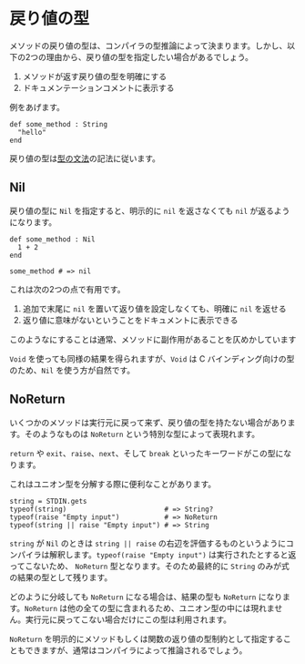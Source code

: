 # 戻り値の型

メソッドの戻り値の型は、コンパイラの型推論によって決まります。しかし、以下の2つの理由から、戻り値の型を指定したい場合があるでしょう。

1. メソッドが返す戻り値の型を明確にする
2. ドキュメンテーションコメントに表示する

例をあげます。

```crystal
def some_method : String
  "hello"
end
```

戻り値の型は[型の文法](type_grammar.html)の記法に従います。

## Nil

戻り値の型に `Nil` を指定すると、明示的に `nil` を返さなくても `nil` が返るようになります。

```crystal
def some_method : Nil
  1 + 2
end

some_method # => nil
```

これは次の2つの点で有用です。

1. 追加で末尾に `nil` を置いて返り値を設定しなくても、明確に `nil` を返せる
2. 返り値に意味がないということをドキュメントに表示できる

このようなにすることは通常、メソッドに副作用があることを仄めかしています

`Void` を使っても同様の結果を得られますが、`Void` は C バインディング向けの型のため、`Nil` を使う方が自然です。

## NoReturn

いくつかのメソッドは実行元に戻って来ず、戻り値の型を持たない場合があります。そのようなものは `NoReturn` という特別な型によって表現れます。

`return` や `exit`、`raise`、`next`、そして `break` といったキーワードがこの型になります。

これはユニオン型を分解する際に便利なことがあります。

```
string = STDIN.gets
typeof(string)                        # => String?
typeof(raise "Empty input")           # => NoReturn
typeof(string || raise "Empty input") # => String
```

`string` が `Nil` のときは `string || raise` の右辺を評価するものというようにコンパイラは解釈します。`typeof(raise "Empty input")` は実行されたとすると返ってこないため、 `NoReturn` 型となります。そのため最終的に `String` のみが式の結果の型として残ります。

どのように分岐しても `NoReturn` になる場合は、結果の型も `NoReturn` になります。`NoReturn` は他の全ての型に含まれるため、ユニオン型の中には現れません。実行元に戻ってこない場合だけにこの型は利用されます。

`NoReturn` を明示的にメソッドもしくは関数の返り値の型制約として指定することもできますが、通常はコンパイラによって推論されるでしょう。
